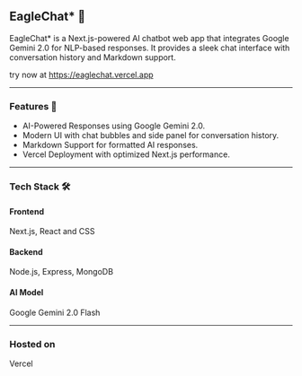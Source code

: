 ## EagleChat* 🦅

EagleChat* is a Next.js-powered AI chatbot web app that integrates Google Gemini 2.0 for NLP-based responses. It provides a sleek chat interface with conversation history and Markdown support.

try now at https://eaglechat.vercel.app

-----

### Features 🚀
- AI-Powered Responses using Google Gemini 2.0.
- Modern UI with chat bubbles and side panel for conversation history.
- Markdown Support for formatted AI responses.
- Vercel Deployment with optimized Next.js performance.

-----

### Tech Stack 🛠️

#### Frontend
Next.js, React and CSS
#### Backend
Node.js, Express, MongoDB

#### AI Model
Google Gemini 2.0 Flash

-----

### Hosted on
Vercel

